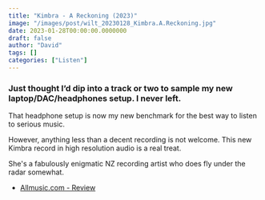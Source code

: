```yaml
---
title: "Kimbra - A Reckoning (2023)"
image: "/images/post/wilt_20230128_Kimbra.A.Reckoning.jpg"
date: 2023-01-28T00:00:00.0000000
draft: false
author: "David"
tags: []
categories: ["Listen"]
---
```

### Just thought I’d dip into a track or two to sample my new laptop/DAC/headphones setup. I never left.

 That headphone setup is now my new benchmark for the best way to listen to serious music. 

 However, anything less than a decent recording is not welcome. This new Kimbra record in high resolution audio is a real treat.

 She's a fabulously enigmatic NZ recording artist who does fly under the radar somewhat.

-  [Allmusic.com - Review](https://www.allmusic.com/album/a-reckoning-mw0003850253)
